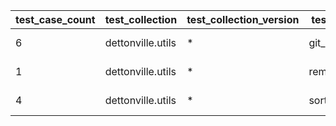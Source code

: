  | test_case_count | test_collection | test_collection_version | test_component | test_date | test_failed | test_details_link | 
 |--- | --- | --- | --- | --- | --- | --- | 
 | 6 | dettonville.utils | * | git_pacp | 2024-02-20T22:35:39Z | False | [test details](./git_pacp/test.results/test-results.md) | 
 | 1 | dettonville.utils | * | remove_dict_keys | 2024-02-20T22:35:39Z | False | [test details](./remove_dict_keys/test.results/test-results.md) | 
 | 4 | dettonville.utils | * | sort_dict_list | 2024-02-20T22:35:39Z | False | [test details](./sort_dict_list/test.results/test-results.md) | 
